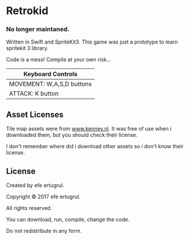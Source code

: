 # Retrokid

### No longer maintaned.

Written in Swift and SpriteKit3.
This game was just a prototype to learn spritekit 3 library.

Code is a mess! Compile at your own risk...

|Keyboard Controls|
|-----------------|
|MOVEMENT:  W,A,S,D buttons|
|ATTACK:    K button       |


## Asset Licenses

Tile map assets were from www.kenney.nl.
It was free of use when i downloaded them, but you should check their license.

I don't remember where did i download other assets so i don't know their license.

## License

Created by efe ertugrul.

Copyright © 2017 efe ertugrul.

All rights reserved.

You can download, run, compile, change the code.

Do not redistribute in any form.
